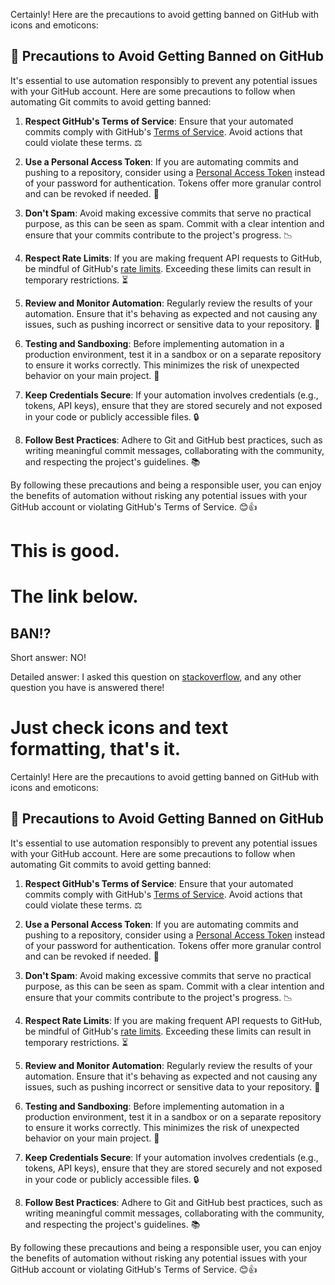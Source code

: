 Certainly! Here are the precautions to avoid getting banned on GitHub with icons and emoticons:

## 🚫 Precautions to Avoid Getting Banned on GitHub

It's essential to use automation responsibly to prevent any potential issues with your GitHub account. Here are some precautions to follow when automating Git commits to avoid getting banned:

1. **Respect GitHub's Terms of Service**: Ensure that your automated commits comply with GitHub's [Terms of Service](https://docs.github.com/en/github/site-policy/github-terms-of-service). Avoid actions that could violate these terms. ⚖️

2. **Use a Personal Access Token**: If you are automating commits and pushing to a repository, consider using a [Personal Access Token](https://docs.github.com/en/authentication/keeping-your-account-and-data-secure/creating-a-personal-access-token) instead of your password for authentication. Tokens offer more granular control and can be revoked if needed. 🔑

3. **Don't Spam**: Avoid making excessive commits that serve no practical purpose, as this can be seen as spam. Commit with a clear intention and ensure that your commits contribute to the project's progress. 📉

4. **Respect Rate Limits**: If you are making frequent API requests to GitHub, be mindful of GitHub's [rate limits](https://docs.github.com/en/rest/overview/resources-in-the-rest-api#rate-limiting). Exceeding these limits can result in temporary restrictions. ⏳

5. **Review and Monitor Automation**: Regularly review the results of your automation. Ensure that it's behaving as expected and not causing any issues, such as pushing incorrect or sensitive data to your repository. 👀

6. **Testing and Sandboxing**: Before implementing automation in a production environment, test it in a sandbox or on a separate repository to ensure it works correctly. This minimizes the risk of unexpected behavior on your main project. 🧪

7. **Keep Credentials Secure**: If your automation involves credentials (e.g., tokens, API keys), ensure that they are stored securely and not exposed in your code or publicly accessible files. 🔒

8. **Follow Best Practices**: Adhere to Git and GitHub best practices, such as writing meaningful commit messages, collaborating with the community, and respecting the project's guidelines. 📚

By following these precautions and being a responsible user, you can enjoy the benefits of automation without risking any potential issues with your GitHub account or violating GitHub's Terms of Service. 😊👍

# This is good.
# The link below.
## BAN!?

Short answer: NO!

Detailed answer:
I asked this question on [stackoverflow](https://stackoverflow.com/questions/66496319/is-it-against-github-tos-to-make-commits-daily-with-gitpython), and any other question you have is answered there!



# Just check icons and text formatting, that's it.

Certainly! Here are the precautions to avoid getting banned on GitHub with icons and emoticons:

## 🚫 Precautions to Avoid Getting Banned on GitHub

It's essential to use automation responsibly to prevent any potential issues with your GitHub account. Here are some precautions to follow when automating Git commits to avoid getting banned:

1. **Respect GitHub's Terms of Service**: Ensure that your automated commits comply with GitHub's [Terms of Service](https://docs.github.com/en/github/site-policy/github-terms-of-service). Avoid actions that could violate these terms. ⚖️

2. **Use a Personal Access Token**: If you are automating commits and pushing to a repository, consider using a [Personal Access Token](https://docs.github.com/en/authentication/keeping-your-account-and-data-secure/creating-a-personal-access-token) instead of your password for authentication. Tokens offer more granular control and can be revoked if needed. 🔑

3. **Don't Spam**: Avoid making excessive commits that serve no practical purpose, as this can be seen as spam. Commit with a clear intention and ensure that your commits contribute to the project's progress. 📉

4. **Respect Rate Limits**: If you are making frequent API requests to GitHub, be mindful of GitHub's [rate limits](https://docs.github.com/en/rest/overview/resources-in-the-rest-api#rate-limiting). Exceeding these limits can result in temporary restrictions. ⏳

5. **Review and Monitor Automation**: Regularly review the results of your automation. Ensure that it's behaving as expected and not causing any issues, such as pushing incorrect or sensitive data to your repository. 👀

6. **Testing and Sandboxing**: Before implementing automation in a production environment, test it in a sandbox or on a separate repository to ensure it works correctly. This minimizes the risk of unexpected behavior on your main project. 🧪

7. **Keep Credentials Secure**: If your automation involves credentials (e.g., tokens, API keys), ensure that they are stored securely and not exposed in your code or publicly accessible files. 🔒

8. **Follow Best Practices**: Adhere to Git and GitHub best practices, such as writing meaningful commit messages, collaborating with the community, and respecting the project's guidelines. 📚

By following these precautions and being a responsible user, you can enjoy the benefits of automation without risking any potential issues with your GitHub account or violating GitHub's Terms of Service. 😊👍